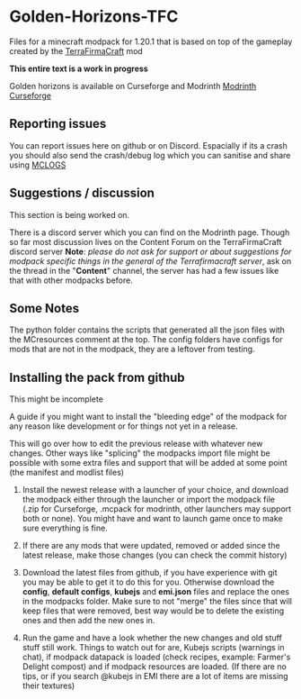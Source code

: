 # Golden-Horizons-TFC
Files for a minecraft modpack for 1.20.1 that is based on top of the gameplay created by the [TerraFirmaCraft](https://github.com/TerraFirmaCraft/TerraFirmaCraft) mod

**This entire text is a work in progress**

Golden horizons is available on Curseforge and Modrinth
[Modrinth](https://modrinth.com/modpack/golden-horizons)
[Curseforge](https://www.curseforge.com/minecraft/modpacks/golden-horizons-tfc)

## Reporting issues

You can report issues here on github or on Discord. Espacially if its a crash you should also send the crash/debug log which you can sanitise and share using [MCLOGS](https://mclo.gs/)

## Suggestions / discussion 

This section is being worked on.

There is a discord server which you can find on the Modrinth page. Though so far most discussion lives on the Content Forum on the TerraFirmaCraft discord server **Note**: *please do not ask for support or about suggestions for modpack specific things in the general of the Terrafirmacraft server*, ask on the thread in the "**Content**" channel, the server has had a few issues like that with other modpacks before.

## Some Notes

The python folder contains the scripts that generated all the json files with the MCresources comment at the top.
The config folders have configs for mods that are not in the modpack, they are a leftover from testing. 

## Installing the pack from github

This might be incomplete

A guide if you might want to install the "bleeding edge" of the modpack for any reason like development or for things not yet in a release.

This will go over how to edit the previous release with whatever new changes.
Other ways like "splicing" the modpacks import file might be possible with some extra files and support that will be added at some point (the manifest and modlist files)

1. Install the newest release with a launcher of your choice, and download the modpack either through the launcher or import the modpack file (.zip for Curseforge, .mcpack for modrinth, other launchers may support both or none). You might have and want to launch game once to make sure everything is fine.

2. If there are any mods that were updated, removed or added since the latest release, make those changes (you can check the commit history)

3. Download the latest files from github, if you have experience with git you may be able to get it to do this for you. Otherwise download the **config**, **default configs**, **kubejs** and **emi.json** files and replace the ones in the modpacks folder. Make sure to not "merge" the files since that will keep files that were removed, best way would be to delete the existing ones and then add the new ones in.

4. Run the game and have a look whether the new changes and old stuff stuff still work. Things to watch out for are, Kubejs scripts (warnings in chat), if modpack datapack is loaded (check recipes, example: Farmer's Delight compost) and if modpack resources are loaded. (If there are no tips, or if you search @kubejs in EMI there are a lot of items are missing their textures)

